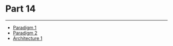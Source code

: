# Part 14

---

* [Paradigm 1](../../modules/paradigm-1/README.md)
* [Paradigm 2](../../modules/paradigm-2/README.md)
* [Architecture 1](../../modules/architecture-1/README.md)
